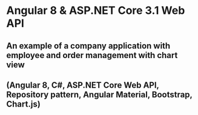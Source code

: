 # Angular 8 & ASP.NET Core 3.1 Web API  
## An example of a company application with employee and order management with chart view  
## (Angular 8, C#, ASP.NET Core Web API, Repository pattern, Angular Material, Bootstrap, Chart.js)

